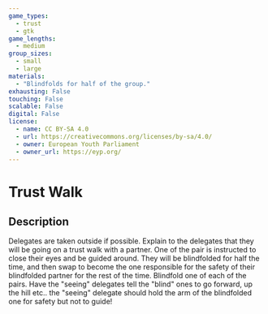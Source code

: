 ```yaml
---
game_types:
  - trust
  - gtk
game_lengths:
  - medium
group_sizes:
  - small
  - large
materials:
  - "Blindfolds for half of the group."
exhausting: False
touching: False
scalable: False
digital: False
license:
  - name: CC BY-SA 4.0
  - url: https://creativecommons.org/licenses/by-sa/4.0/
  - owner: European Youth Parliament
  - owner_url: https://eyp.org/
---
```

# Trust Walk

## Description
Delegates are taken outside if possible. Explain to the delegates that they will be going on a trust walk with a partner. One of the pair is instructed to close their eyes and be guided around. They will be blindfolded for half the time, and then swap to become the one responsible for the safety of their blindfolded partner for the rest of the time. Blindfold one of each of the pairs. Have the "seeing" delegates tell the "blind" ones to go forward, up the hill etc.. the "seeing" delegate should hold the arm of the blindfolded one for safety but not to guide!
